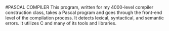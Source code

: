 #PASCAL COMPILER
This program, written for my 4000-level compiler construction class, takes a Pascal program and goes
through the front-end level of the compilation process. It detects lexical, syntactical, and semantic
errors. It utilizes C and many of its tools and libraries.
